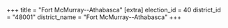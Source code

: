 +++
title = "Fort McMurray--Athabasca"
[extra]
election_id = 40
district_id = "48001"
district_name = "Fort McMurray--Athabasca"
+++
